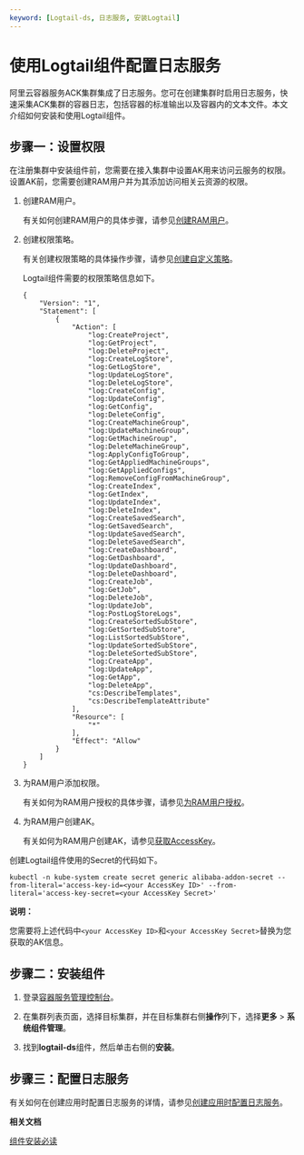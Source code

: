 ```yaml
---
keyword: [Logtail-ds, 日志服务, 安装Logtail]
---
```


# 使用Logtail组件配置日志服务

阿里云容器服务ACK集群集成了日志服务。您可在创建集群时启用日志服务，快速采集ACK集群的容器日志，包括容器的标准输出以及容器内的文本文件。本文介绍如何安装和使用Logtail组件。

## 步骤一：设置权限

在注册集群中安装组件前，您需要在接入集群中设置AK用来访问云服务的权限。设置AK前，您需要创建RAM用户并为其添加访问相关云资源的权限。

1.  创建RAM用户。

    有关如何创建RAM用户的具体步骤，请参见[创建RAM用户](/intl.zh-CN/用户管理/创建RAM用户.md)。

2.  创建权限策略。

    有关创建权限策略的具体操作步骤，请参见[创建自定义策略](/intl.zh-CN/权限策略管理/自定义策略/创建自定义策略.md)。

    Logtail组件需要的权限策略信息如下。

    ```
    {
        "Version": "1",
        "Statement": [
            {
                "Action": [
                    "log:CreateProject",
                    "log:GetProject",
                    "log:DeleteProject",
                    "log:CreateLogStore",
                    "log:GetLogStore",
                    "log:UpdateLogStore",
                    "log:DeleteLogStore",
                    "log:CreateConfig",
                    "log:UpdateConfig",
                    "log:GetConfig",
                    "log:DeleteConfig",
                    "log:CreateMachineGroup",
                    "log:UpdateMachineGroup",
                    "log:GetMachineGroup",
                    "log:DeleteMachineGroup",
                    "log:ApplyConfigToGroup",
                    "log:GetAppliedMachineGroups",
                    "log:GetAppliedConfigs",
                    "log:RemoveConfigFromMachineGroup",
                    "log:CreateIndex",
                    "log:GetIndex",
                    "log:UpdateIndex",
                    "log:DeleteIndex",
                    "log:CreateSavedSearch",
                    "log:GetSavedSearch",
                    "log:UpdateSavedSearch",
                    "log:DeleteSavedSearch",
                    "log:CreateDashboard",
                    "log:GetDashboard",
                    "log:UpdateDashboard",
                    "log:DeleteDashboard",
                    "log:CreateJob",
                    "log:GetJob",
                    "log:DeleteJob",
                    "log:UpdateJob",
                    "log:PostLogStoreLogs",
                    "log:CreateSortedSubStore",
                    "log:GetSortedSubStore",
                    "log:ListSortedSubStore",
                    "log:UpdateSortedSubStore",
                    "log:DeleteSortedSubStore",
                    "log:CreateApp",
                    "log:UpdateApp",
                    "log:GetApp",
                    "log:DeleteApp",
                    "cs:DescribeTemplates",
                    "cs:DescribeTemplateAttribute"
                ],
                "Resource": [
                    "*"
                ],
                "Effect": "Allow"
            }
        ]
    }
    ```

3.  为RAM用户添加权限。

    有关如何为RAM用户授权的具体步骤，请参见[为RAM用户授权](/intl.zh-CN/用户管理/为RAM用户授权.md)。

4.  为RAM用户创建AK。

    有关如何为RAM用户创建AK，请参见[获取AccessKey]()。


创建Logtail组件使用的Secret的代码如下。

```
kubectl -n kube-system create secret generic alibaba-addon-secret --from-literal='access-key-id=<your AccessKey ID>' --from-literal='access-key-secret=<your AccessKey Secret>'
```

**说明：**

您需要将上述代码中`<your AccessKey ID>`和`<your AccessKey Secret>`替换为您获取的AK信息。

## 步骤二：安装组件

1.  登录[容器服务管理控制台](https://cs.console.aliyun.com)。

2.  在集群列表页面，选择目标集群，并在目标集群右侧**操作**列下，选择**更多** \> **系统组件管理**。

3.  找到**logtail-ds**组件，然后单击右侧的**安装**。


## 步骤三：配置日志服务

有关如何在创建应用时配置日志服务的详情，请参见[创建应用时配置日志服务](/intl.zh-CN/Kubernetes集群用户指南/可观测性/日志管理/通过日志服务采集Kubernetes容器日志.md)。

**相关文档**  


[组件安装必读]()

